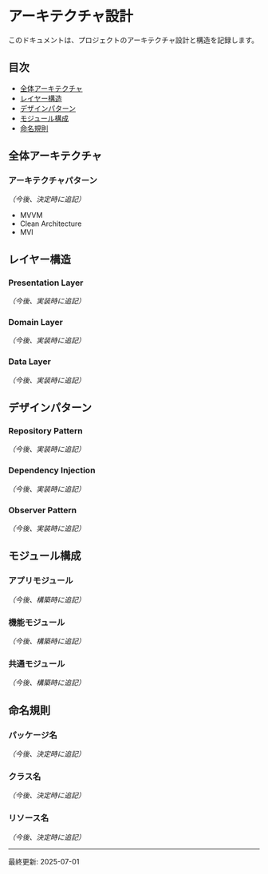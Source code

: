 # アーキテクチャ設計

このドキュメントは、プロジェクトのアーキテクチャ設計と構造を記録します。

## 目次
- [全体アーキテクチャ](#全体アーキテクチャ)
- [レイヤー構造](#レイヤー構造)
- [デザインパターン](#デザインパターン)
- [モジュール構成](#モジュール構成)
- [命名規則](#命名規則)

## 全体アーキテクチャ

### アーキテクチャパターン
*（今後、決定時に追記）*
- MVVM
- Clean Architecture
- MVI

## レイヤー構造

### Presentation Layer
*（今後、実装時に追記）*

### Domain Layer
*（今後、実装時に追記）*

### Data Layer
*（今後、実装時に追記）*

## デザインパターン

### Repository Pattern
*（今後、実装時に追記）*

### Dependency Injection
*（今後、実装時に追記）*

### Observer Pattern
*（今後、実装時に追記）*

## モジュール構成

### アプリモジュール
*（今後、構築時に追記）*

### 機能モジュール
*（今後、構築時に追記）*

### 共通モジュール
*（今後、構築時に追記）*

## 命名規則

### パッケージ名
*（今後、決定時に追記）*

### クラス名
*（今後、決定時に追記）*

### リソース名
*（今後、決定時に追記）*

---
最終更新: 2025-07-01